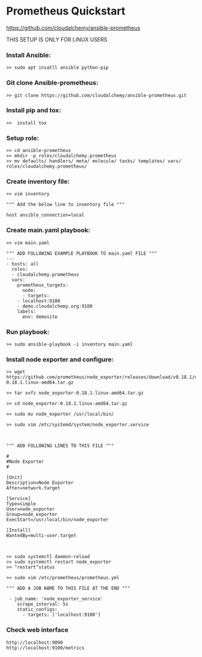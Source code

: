 # Prometheus Quickstart
https://github.com/cloudalchemy/ansible-prometheus

THIS SETUP IS ONLY FOR LINUX USERS

### Install Ansible:

	>> sudo apt insatll ansible python-pip

### Git clone Ansible-prometheus:
	
	>> git clone https://github.com/cloudalchemy/ansible-prometheus.git

### Install pip and tox:
	
	>>  install tox

### Setup role:

	>> cd ansible-prometheus
	>> mkdir -p roles/cloudalchemy.prometheus
	>> mv defaults/ handlers/ meta/ molecule/ tasks/ templates/ vars/ roles/cloudalchemy.prometheus/
		

### Create inventory file:
	>> vim inventory

	""" Add the below line to inventory file """

	host ansible_connection=local


### Create main.yaml playbook:

	>> vim main.yaml

	""" ADD FOLLOWING EXAMPLE PLAYBOOK TO main.yaml FILE """
	---
	- hosts: all
	  roles:
	  - cloudalchemy.prometheus
	  vars:
	    prometheus_targets:
	      node:
	      - targets:
		- localhost:9100
		- demo.cloudalchemy.org:9100
		labels:
		  env: demosite


### Run playbook:
	
	>> sudo ansible-playbook -i inventory main.yaml 

### Install node exporter and configure:

	>> wget https://github.com/prometheus/node_exporter/releases/download/v0.18.1/node_exporter-0.18.1.linux-amd64.tar.gz

	>> tar xvfz node_exporter-0.18.1.linux-amd64.tar.gz

	>> cd node_exporter-0.18.1.linux-amd64.tar.gz

	>> sudo mv node_exporter /usr/local/bin/

	>> sudo vim /etc/systemd/system/node_exporter.service 



	""" ADD FOLLOWING LINES TO THIS FILE """

	#
	#Node Exporter
	#

	[Unit]
	Description=Node Exporter
	After=network.target

	[Service]
	Type=simple
	User=node_exporter
	Group=node_exporter
	ExecStart=/usr/local/bin/node_exporter

	[Install]
	WantedBy=multi-user.target



	>> sudo systemctl daemon-reload
	>> sudo systemctl restart node_exporter
	>> ^restart^status

	>> sudo vim /etc/prometheus/prometheus.yml

	""" ADD A JOB NAME TO THIS FILE AT THE END """

	 - job_name: 'node_exporter_service'
	    scrape_interval: 5s
	    static_configs:
	      - targets: ['localhost:9100']


	

### Check web interface

	http://localhost:9090
	http://localhost:9100/metrics

